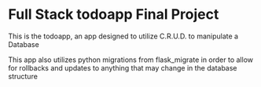 # Full Stack todoapp Final Project

This is the todoapp, an app designed to utilize C.R.U.D. to manipulate a Database

This app also utilizes python migrations from flask_migrate in order to allow for rollbacks and updates to anything that may change in the database structure
